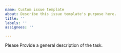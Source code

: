 ```yaml
---
name: Custom issue template
about: Describe this issue template's purpose here.
title: ''
labels: ''
assignees: ''

---
```


Please Provide a general description of the task.
